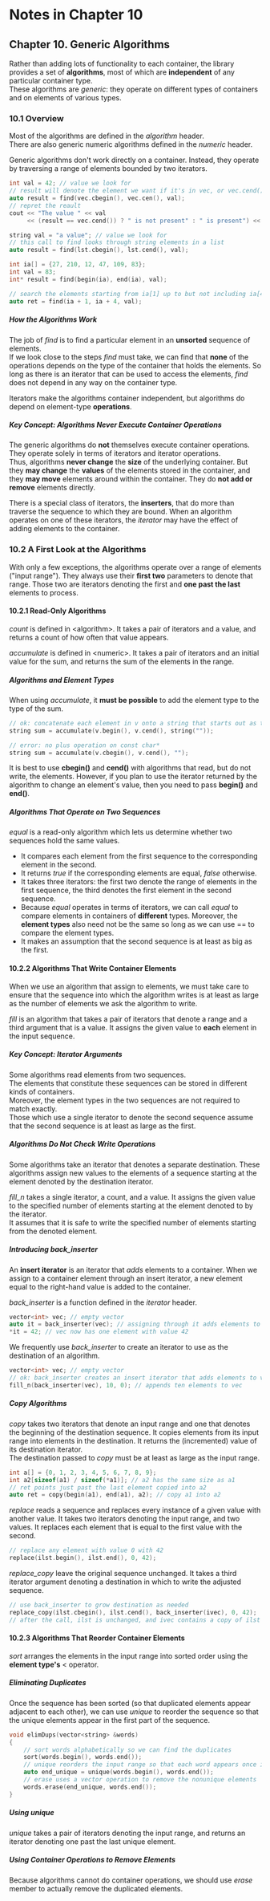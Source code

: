 # Notes in Chapter 10

## Chapter 10. Generic Algorithms

Rather than adding lots of functionality to each container,
the library provides a set of **algorithms**, most of which are **independent** of any particular container type.  
These algorithms are *generic*: they operate on different types of containers and on elements of various types.


### 10.1 Overview

Most of the algorithms are defined in the *algorithm* header.  
There are also generic numeric algorithms defined in the *numeric* header.

Generic algorithms don't work directly on a container.
Instead, they operate by traversing a range of elements bounded by two iterators.

``` C++
int val = 42; // value we look for
// result will denote the element we want if it's in vec, or vec.cend() if not
auto result = find(vec.cbegin(), vec.cen(), val);
// repret the reault
cout << "The value " << val
     << (result == vec.cend()) ? " is not present" : " is present") << endl;
```

``` C++
string val = "a value"; // value we look for
// this call to find looks through string elements in a list
auto result = find(lst.cbegin(), lst.cend(), val);
```

``` C++
int ia[] = {27, 210, 12, 47, 109, 83};
int val = 83;
int* result = find(begin(ia), end(ia), val);

// search the elements starting from ia[1] up to but not including ia[4]
auto ret = find(ia + 1, ia + 4, val);
```

##### How the Algorithms Work

The job of *find* is to find a particular element in an **unsorted** sequence of elements.  
If we look close to the steps *find* must take, we can find that
**none** of the operations depends on the type of the container that holds the elements.
So long as there is an iterator that can be used to access the elements,
*find* does not depend in any way on the container type.

Iterators make the algorithms container independent,
but algorithms do depend on element-type **operations**.

##### Key Concept: Algorithms Never Execute Container Operations

The generic algorithms do **not** themselves execute container operations.
They operate solely in terms of iterators and iterator operations.  
Thus, algorithms **never change** the **size** of the underlying container.
But they **may change** the **values** of the elements stored in the container,
and they **may move** elements around within the container.
They do **not add or remove** elements directly.

There is a special class of iterators, the **inserters**, that do more than traverse the sequence to which they are bound.
When an algorithm operates on one of these iterators, the *iterator* may have the effect of adding elements to the container.


### 10.2 A First Look at the Algorithms

With only a few exceptions, the algorithms operate over a range of elements ("input range").
They always use their **first two** parameters to denote that range.
Those two are iterators denoting the first and **one past the last** elements to process.

#### 10.2.1 Read-Only Algorithms

*count* is defined in \<algorithm\>.
It takes a pair of iterators and a value,
and returns a count of how often that value appears.

*accumulate* is defined in \<numeric\>.
It takes a pair of iterators and an initial value for the sum,
and returns the sum of the elements in the range.

##### Algorithms and Element Types

When using *accumulate*, it **must be possible** to add the element type to the type of the sum.

``` C++
// ok: concatenate each element in v onto a string that starts out as the empty string
string sum = accumulate(v.begin(), v.cend(), string(""));

// error: no plus operation on const char*
string sum = accumulate(v.cbegin(), v.cend(), "");
```

It is best to use **cbegin()** and **cend()** with algorithms that read, but do not write, the elements.
However, if you plan to use the iterator returned by the algorithm to change an element's value,
then you need to pass **begin()** and **end()**.

##### Algorithms That Operate on Two Sequences

*equal* is a read-only algorithm which lets us determine whether two sequences hold the same values.  
* It compares each element from the first sequence to the corresponding element in the second.  
* It returns *true* if the corresponding elements are equal, *false* otherwise.  
* It takes three iterators: the first two denote the range of elements in the first sequence, 
  the third denotes the first element in the second sequence.
* Because *equal* operates in terms of iterators, we can call *equal* to compare elements in containers of **different** types.
  Moreover, the **element types** also need not be the same so long as we can use == to compare the element types.
* It makes an assumption that the second sequence is at least as big as the first.


#### 10.2.2 Algorithms That Write Container Elements

When we use an algorithm that assign to elements, we must take care to ensure
that the sequence into which the algorithm writes is at least as large as the number of elements we ask the algorithm to write.

*fill* is an algorithm that takes a pair of iterators that denote a range and a third argument that is a value.
It assigns the given value to **each** element in the input sequence.

##### Key Concept: Iterator Arguments

Some algorithms read elements from two sequences.  
The elements that constitute these sequences can be stored in different kinds of containers.  
Moreover, the element types in the two sequences are not required to match exactly.  
Those which use a single iterator to denote the second sequence assume that the second sequence is at least as large as the first.

##### Algorithms Do Not Check Write Operations

Some algorithms take an iterator that denotes a separate destination.
These algorithms assign new values to the elements of a sequence starting at the element denoted by the destination iterator.

*fill_n* takes a single iterator, a count, and a value.
It assigns the given value to the specified number of elements starting at the element denoted to by the iterator.  
It assumes that it is safe to write the specified number of elements starting from the denoted element.

##### Introducing back_inserter

An **insert iterator** is an iterator that *adds* elements to a container.
When we assign to a container element through an insert iterator, a new element equal to the right-hand value is added to the container.

*back_inserter* is a function defined in the *iterator* header.

``` C++
vector<int> vec; // empty vector
auto it = back_inserter(vec); // assigning through it adds elements to vec
*it = 42; // vec now has one element with value 42
```

We frequently use *back_inserter* to create an iterator to use as the destination of an algorithm.

``` C++
vector<int> vec; // empty vector
// ok: back_inserter creates an insert iterator that adds elements to vec
fill_n(back_inserter(vec), 10, 0); // appends ten elements to vec
```

##### Copy Algorithms

*copy* takes two iterators that denote an input range and one that denotes the beginning of the destination sequence.
It copies elements from its input range into elements in the destination.
It returns the (incremented) value of its destination iterator.  
The destination passed to *copy* must be at least as large as the input range.

``` C++
int a[] = {0, 1, 2, 3, 4, 5, 6, 7, 8, 9};
int a2[sizeof(a1) / sizeof(*a1)]; // a2 has the same size as a1
// ret points just past the last element copied into a2
auto ret = copy(begin(a1), end(a1), a2); // copy a1 into a2
```

*replace* reads a sequence and replaces every instance of a given value with another value.
It takes two iterators denoting the input range, and two values.
It replaces each element that is equal to the first value with the second.

``` C++
// replace any element with value 0 with 42
replace(ilst.begin(), ilst.end(), 0, 42);
```

*replace_copy* leave the original sequence unchanged.
It takes a third iterator argument denoting a destination in which to write the adjusted sequence.

``` C++
// use back_inserter to grow destination as needed
replace_copy(ilst.cbegin(), ilst.cend(), back_inserter(ivec), 0, 42);
// after the call, ilst is unchanged, and ivec contains a copy of ilst with the exception that every element in ilst with the value 0 has the value 42 in vec.
```


#### 10.2.3 Algorithms That Reorder Container Elements

*sort* arranges the elements in the input range into sorted order
using the **element type's** \< operator.

##### Eliminating Duplicates

Once the sequence has been sorted (so that duplicated elements appear adjacent to each other),
we can use *unique* to reorder the sequence so that the unique elements appear in the first part of the sequence.  

``` C++
void elimDups(vector<string> &words)
{
    // sort words alphabetically so we can find the duplicates
    sort(words.begin(), words.end());
    // unique reorders the input range so that each word appears once in the front portion of the range and returns an iterator one past the unique range
    auto end_unique = unique(words.begin(), words.end());
    // erase uses a vector operation to remove the nonunique elements
    words.erase(end_unique, words.end());   
}
```

##### Using *unique*

*unique* takes a pair of iterators denoting the input range,
and returns an iterator denoting one past the last unique element.

##### Using Container Operations to Remove Elements

Because algorithms cannot do container operations, we should use *erase* member to actually remove the duplicated elements.

